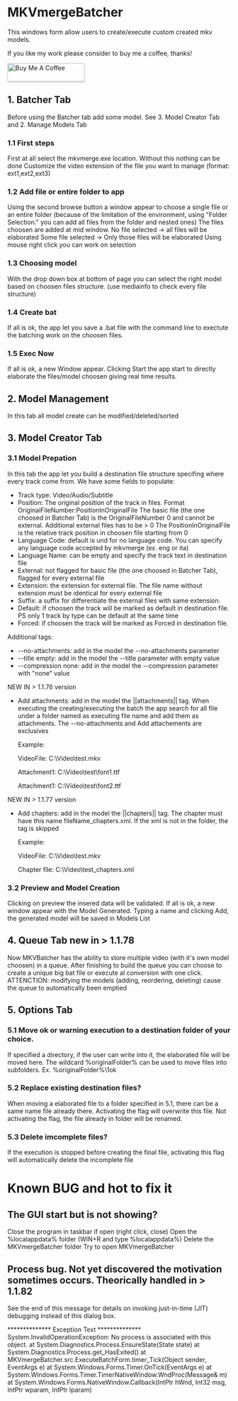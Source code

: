 # MKVmergeBatcher

This windows form allow users to create/execute custom created mkv models.

If you like my work please consider to buy me a coffee, thanks!

<a href="https://www.buymeacoffee.com/bazzu85" target="_blank"><img src="https://www.buymeacoffee.com/assets/img/custom_images/orange_img.png" alt="Buy Me A Coffee" style="height: 41px !important;width: 174px !important;box-shadow: 0px 3px 2px 0px rgba(190, 190, 190, 0.5) !important;-webkit-box-shadow: 0px 3px 2px 0px rgba(190, 190, 190, 0.5) !important;" ></a>


## 1. Batcher Tab

Before using the Batcher tab add some model. See 3. Model Creator Tab and 2. Manage Models Tab

### 1.1 First steps
First at all select the mkvmerge.exe location. Without this nothing can be done
Customize the video extension of the file you want to manage (format: ext1,ext2,ext3)

### 1.2 Add file or entire folder to app
Using the second browse button a window appear to choose a single file or an entire folder (because of the limitation of the environment, using "Folder Selection." you can add all files from the folder and nested ones)
The files choosen are added at mid window. 
No file selected -> all files will be elaborated
Some file selected -> Only those files will be elaborated
Using mouse right click you can work on selection

### 1.3 Choosing model
With the drop down box at bottom of page you can select the right model based on choosen files structure. (use mediainfo to check every file structure)

### 1.4 Create bat
If all is ok, the app let you save a .bat file with the command line to exectute the batching work on the choosen files.

### 1.5 Exec Now
If all is ok, a new Window appear. Clicking Start the app start to directly elaborate the files/model choosen giving real time results.

## 2. Model Management

In this tab all model create can be modified/deleted/sorted

## 3. Model Creator Tab

### 3.1 Model Prepation
In this tab the app let you build a destination file structure specifing where every track come from.
We have some fields to populate:
- Track type: Video/Audio/Subtitle
- Position: The original position of the track in files. Format OriginalFileNumber:PositionInOriginalFile
The basic file (the one choosed in Batcher Tab) is the OriginalFileNumber 0 and cannot be external. Additional external files has to be > 0
The PositionInOriginalFile is the relative track position in choosen file starting from 0
- Language Code: default is und for no language code. You can specify any language code accepted by mkvmerge (ex. eng or ita)
- Language Name: can be empty and specify the track text in destination file
- External: not flagged for basic file (the one choosed in Batcher Tab), flagged for every external file
- Extension: the extension for external file. The file name without extension must be identical for every external file
- Suffix: a suffix for differentiate the external files with same extension.
- Default: if choosen the track will be marked as default in destination file.
PS only 1 track by type can be default at the same time
- Forced: if choosen the track will be marked as Forced in destination file.

Additional tags:
- --no-attachments: add in the model the --no-attachments parameter
- --title empty: add in the model the --title parameter with empty value
- --compression none: add in the model the --compression parameter with "none" value

NEW IN > 1.1.76 version
- Add attachments: add in the model the ||attachments|| tag. When executing the creating/executing the batch the app search for all file 
  under a folder named as executing file name and add them as attachments. The --no-attachments and Add attachements are exclusives
  
  Example:
  
  VideoFile: C:\Video\test.mkv
  
  Attachment1: C:\Video\test\font1.ttf
  
  Attachment1: C:\Video\test\font2.ttf

NEW IN > 1.1.77 version
- Add chapters: add in the model the ||chapters|| tag. The chapter must have this name fileName_chapters.xml. If the xml is not in the 
  folder, the tag is skipped
  
  Example:
  
  VideoFile: C:\Video\test.mkv
  
  Chapter file: C:\Video\test_chapters.xml

### 3.2 Preview and Model Creation
Clicking on preview the insered data will be validated.
If all is ok, a new window appear with the Model Generated. Typing a name and clicking Add, the generated model will be saved in Models List

## 4. Queue Tab new in > 1.1.78

Now MKVBatcher has the ability to store multiple video (with it's own model choosen) in a queue.
After finishing to build the queue you can choose to create a unique big bat file or execute al conversion with one click.
ATTENCTION: modifying the models (adding, reordering, deleting) cause the queue to automatically been emptied

## 5. Options Tab

### 5.1 Move ok or warning execution to a destination folder of your choice. 
If specified a directory, if the user can write into it, the elaborated file will be moved here.
The wildcard %originalFolder% can be used to move files into subfolders. Ex. %originalFolder%\1ok

### 5.2 Replace existing destination files?
When moving a elaborated file to a folder specified in 5.1, there can be a same name file already there. 
Activating the flag will overwrite this file. 
Not activating the flag, the file already in folder will be renamed.

### 5.3 Delete imcomplete files?
If the execution is stopped before creating the final file, activating this flag will automatically delete the incomplete file

# Known BUG and hot to fix it

## The GUI start but is not showing?

Close the program in taskbar if open (right click, close)
Open the %localappdata% folder (WIN+R and type %localappdata%) 
Delete the MKVmergeBatcher folder
Try to open MKVmergeBatcher

## Process bug. Not yet discovered the motivation sometimes occurs. Theorically handled in > 1.1.82

See the end of this message for details on invoking 
just-in-time (JIT) debugging instead of this dialog box.

************** Exception Text **************
System.InvalidOperationException: No process is associated with this object.
   at System.Diagnostics.Process.EnsureState(State state)
   at System.Diagnostics.Process.get_HasExited()
   at MKVmergeBatcher.src.ExecuteBatchForm.timer_Tick(Object sender, EventArgs e)
   at System.Windows.Forms.Timer.OnTick(EventArgs e)
   at System.Windows.Forms.Timer.TimerNativeWindow.WndProc(Message& m)
   at System.Windows.Forms.NativeWindow.Callback(IntPtr hWnd, Int32 msg, IntPtr wparam, IntPtr lparam)
